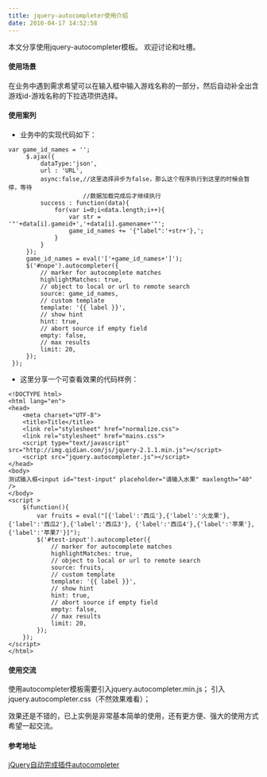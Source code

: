 ```yaml
---
title: jquery-autocompleter使用介绍
date: 2016-04-17 14:52:58
---
```

本文分享使用jquery-autocompleter模板。
欢迎讨论和吐槽。

#### 使用场景
在业务中遇到需求希望可以在输入框中输入游戏名称的一部分，然后自动补全出含游戏id-游戏名称的下拉选项供选择。

#### 使用案列
- 业务中的实现代码如下：
```$xslt
var game_id_names = '';
     $.ajax({
         dataType:'json',
         url : 'URL',
         async:false,//这里选择异步为false，那么这个程序执行到这里的时候会暂停，等待
                     //数据加载完成后才继续执行
         success : function(data){
             for(var i=0;i<data.length;i++){
                 var str = '"'+data[i].gameid+','+data[i].gamename+'"';
                 game_id_names += '{"label":'+str+'},';
             }
         }
     });
     game_id_names = eval('['+game_id_names+']');
     $('#nope').autocompleter({
         // marker for autocomplete matches
         highlightMatches: true,
         // object to local or url to remote search
         source: game_id_names,
         // custom template
         template: '{{ label }}',
         // show hint
         hint: true,
         // abort source if empty field
         empty: false,
         // max results
         limit: 20,
     });
 });
```
- 这里分享一个可查看效果的代码样例：
```
<!DOCTYPE html>
<html lang="en">
<head>
    <meta charset="UTF-8">
    <title>Title</title>
    <link rel="stylesheet" href="normalize.css">
    <link rel="stylesheet" href="mains.css">
    <script type="text/javascript" src="http://img.qidian.com/js/jquery-2.1.1.min.js"></script>
    <script src="jquery.autocompleter.js"></script>
</head>
<body>
测试输入框<input id="test-input" placeholder="请输入水果" maxlength="40" />
</body>
<script >
    $(function(){
        var fruits = eval("[{'label':'西瓜'},{'label':'火龙果'},{'label':'西瓜2'},{'label':'西瓜3'}, {'label':'西瓜4'},{'label':'苹果'},{'label':'苹果7'}]");
        $('#test-input').autocompleter({
            // marker for autocomplete matches
            highlightMatches: true,
            // object to local or url to remote search
            source: fruits,
            // custom template
            template: '{{ label }}',
            // show hint
            hint: true,
            // abort source if empty field
            empty: false,
            // max results
            limit: 20,
        });
    });
</script>
</html>
```


#### 使用交流
使用autocompleter模板需要引入jquery.autocompleter.min.js；
引入jquery.autocompleter.css（不然效果难看）；

效果还是不错的，已上实例是非常基本简单的使用，还有更方便、强大的使用方式希望一起交流。

#### 参考地址
[jQuery自动完成插件autocompleter](http://www.jq22.com/jquery-info438)

